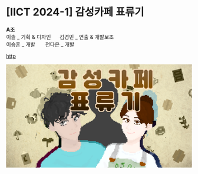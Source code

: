 # [IICT 2024-1] 감성카페 표류기

**A조**&nbsp;&nbsp;&nbsp;&nbsp;  
이솔 _ 기획 & 디자인&nbsp;&nbsp;&nbsp;&nbsp;&nbsp;&nbsp;김경민 _ 연출 & 개발보조&nbsp;&nbsp;&nbsp;&nbsp;  
이승훈 _ 개발&nbsp;&nbsp;&nbsp;&nbsp;&nbsp;&nbsp;&nbsp;전다은 _ 개발&nbsp;&nbsp;&nbsp;&nbsp;  

[http](https://github.com/rottingpotato/gamsungCafe_lastVer/)

![Alt text](/(assets)common_bg_items/opening_title.png)
